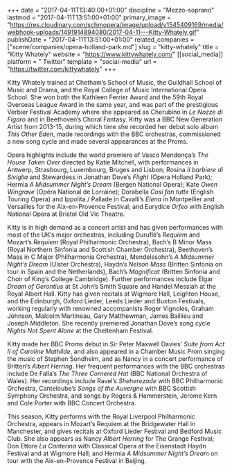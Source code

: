 +++
date = "2017-04-11T13:40:00+01:00"
discipline = "Mezzo-soprano"
lastmod = "2017-04-11T13:51:00+01:00"
primary_image = "https://res.cloudinary.com/schmopera/image/upload/v1545409169/media/webhook-uploads/1491914894080/2017-04-11---Kitty-Whately.gif"
publishDate = "2017-04-11T13:51:00+01:00"
related_companies = ["scene/companies/opera-holland-park.md"]
slug = "kitty-whately"
title = "Kitty Whately"
website = "https://www.kittywhately.com/"
[[social_media]]
platform = " Twitter"
template = "social-media"
url = "https://twitter.com/kittywhately"
+++

Kitty Whately trained at Chetham’s School of Music, the Guildhall School of Music and Drama, and the Royal College of Music International Opera School.  She won both the Kathleen Ferrier Award and the 59th Royal Overseas League Award in the same year, and was part of the prestigious Verbier Festival Academy where she appeared as Cherubino in *Le Nozze di Figaro* and in Beethoven’s Choral Fantasy.  Kitty was a BBC New Generation Artist from 2013-15, during which time she recorded her debut solo album *This Other Eden*, made recordings with the BBC orchestras, commissioned a new song cycle and made several appearances at the Proms.

Opera highlights include the world premiere of Vasco Mendonça’s *The House Taken Over* directed by Katie Mitchell, with performances in Antwerp, Strasbourg, Luxembourg, Bruges and Lisbon; Rosina *Il barbiere di Siviglia* and Stewardess in Jonathan Dove’s *Flight* (Opera Holland Park); Hermia *A Midsummer Night’s Dream* (Bergen National Opera); Kate *Owen Wingrave* (Opéra National de Lorraine); Dorabella *Cosi fan tutte* (English Touring Opera) and Ippolita / Pallade in Cavalli’s *Elena* in Montpellier and Versailles for the Aix-en-Provence Festival; and Eurydice *Orfeo* with English National Opera at Bristol Old Vic Theatre.

Kitty is in high demand as a concert artist and has given performances with most of the UK’s major orchestras, including Duruflé’s *Requiem* and Mozart’s *Requiem* (Royal Philharmonic Orchestra), Bach’s B Minor Mass (Royal Northern Sinfonia and Scottish Chamber Orchestra), Beethoven’s Mass in C Major (Philharmonia Orchestra), Mendelssohn’s *A Midsummer Night’s Dream* (Ulster Orchestra), Haydn’s *Nelson Mass* (Britten Sinfonia on tour in Spain and the Netherlands), Bach’s *Magnificat* (Britten Sinfonia and Choir of King’s College Cambridge). Further performances include Elgar *Dream of Gerontius* at St John’s Smith Square and Handel Messiah at the Royal Albert Hall. Kitty has given recitals at Wigmore Hall, Leighton House, and the Edinburgh, Oxford Lieder, Leeds Lieder and Buxton Festivals, working regularly with renowned accompanists Roger Vignoles, Graham Johnson, Malcolm Martineau, Gary Matthewman, James Baillieu and Joseph Middleton. She recently premiered Jonathan Dove’s song cycle *Nights Not Spent Alone* at the Cheltenham Festival.

Kitty made her BBC Proms debut in Sir Peter Maxwell Davies’ *Suite from Act II of Caroline Mathilde*, and also appeared in a Chamber Music Prom singing the music of Stephen Sondheim, and as Nancy in a concert performance of Britten’s *Albert Herring*. Her frequent performances with the BBC orchestras include De Falla’s *The Three Cornered Hat* (BBC National Orchestra of Wales). Her recordings include Ravel’s *Sheherezade* with BBC Philharmonic Orchestra, Canteloube’s *Songs of the Auvergne* with BBC Scottish Symphony Orchestra, and songs by Rogers & Hammerstein, Jerome Kern and Cole Porter with BBC Concert Orchestra.

This season, Kitty performs with the Royal Liverpool Philharmonic Orchestra, appears in Mozart’s Requiem at the Bridgewater Hall in Manchester, and gives recitals at Oxford Lieder Festival and Bedford Music Club. She also appears as Nancy *Albert Herring* for The Grange Festival; Don Ettore *La Canterina* with Classical Opera at the Eisenstadt Haydn Festival and at Wigmore Hall; and Hermia *A Midsummer Night’s Dream* on tour with the Aix-en-Provence Festival in Beijing.
